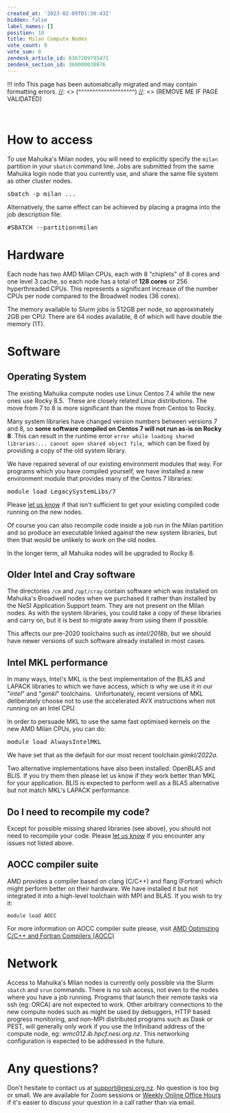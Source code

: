 ```yaml
---
created_at: '2023-02-09T01:30:43Z'
hidden: false
label_names: []
position: 10
title: Milan Compute Nodes
vote_count: 0
vote_sum: 0
zendesk_article_id: 6367209795471
zendesk_section_id: 360000030876
---
```




[//]: <> (REMOVE ME IF PAGE VALIDATED)
[//]: <> (vvvvvvvvvvvvvvvvvvvv)
!!! info
    This page has been automatically migrated and may contain formatting errors.
[//]: <> (^^^^^^^^^^^^^^^^^^^^)
[//]: <> (REMOVE ME IF PAGE VALIDATED)

<p> </p>
<h1>How to access</h1>
<p>To use Mahuika's Milan nodes, you will need to explicitly specify the <code>milan</code> partition in your <code>sbatch</code> command line. Jobs are submitted from the same Mahuika login node that you currently use, and share the same file system as other cluster nodes. </p>
<pre>sbatch -p milan ...</pre>
<p>Alternatively, the same effect can be achieved by placing a pragma into the job description file:</p>
<pre>#SBATCH --partition=milan</pre>
<h1>Hardware</h1>
<p>Each node has two AMD Milan CPUs, each with 8 "chiplets" of 8 cores and one level 3 cache, so each node has a total of <strong>128 cores</strong> or 256 hyperthreaded CPUs. This represents a significant increase of the number CPUs per node compared to the Broadwell nodes (36 cores). </p>
<p><span style="font-family: -apple-system, BlinkMacSystemFont, 'Segoe UI', Helvetica, Arial, sans-serif;">The memory available to Slurm jobs is 512GB per node, so approximately 2GB per CPU. </span>There are 64 nodes available, 8 of which will have double the memory (1T).</p>
<h1>Software</h1>
<h2>Operating System</h2>
<p>The existing Mahuika compute nodes use Linux Centos 7.4 while the new ones use Rocky 8.5.  These are closely related Linux distributions. The move from 7 to 8 is more significant than the move from Centos to Rocky.</p>
<p>Many system libraries have changed version numbers between versions 7 and 8, so <strong>some software compiled on Centos 7 will not run as-is on Rocky 8</strong>. This can result in the runtime error <code>error while loading shared libraries:... cannot open shared object file</code>,  which can be fixed by providing a copy of the old system library.  </p>
<p>We have repaired several of our existing environment modules that way. For programs which you have compiled yourself, we have installed a new environment module that provides many of the Centos 7 libraries:</p>
<pre>module load LegacySystemLibs/7</pre>
<p>Please <a href="https://support.nesi.org.nz/hc/en-gb/requests/new" target="_blank" rel="noopener">let us know</a> if that isn't sufficient to get your existing compiled code running on the new nodes.</p>
<p>Of course you can also recompile code inside a job run in the Milan partition and so produce an executable linked against the new system libraries, but then that would be unlikely to work on the old nodes.</p>
<p>In the longer term, all Mahuika nodes will be upgraded to Rocky 8.</p>
<h2>Older Intel and Cray software</h2>
<p>The directories <code>/cm</code> and <code>/opt/cray</code> contain software which was installed on Mahuika's Broadwell nodes when we purchased it rather than installed by the NeSI Application Support team. They are not present on the Milan nodes. As with the system libraries, you could take a copy of these libraries and carry on, but it is best to migrate away from using them if possible.</p>
<p>This affects our pre-2020 toolchains such as<em> intel/2018b</em>, but we should have newer versions of such software already installed in most cases.</p>
<h2>Intel MKL performance</h2>
<p>In many ways, Intel's MKL is the best implementation of the BLAS and LAPACK libraries to which we have access, which is why we use it in our "<em>intel</em>" and "<em>gimkl</em>" toolchains.  Unfortunately, recent versions of MKL deliberately choose not to use the accelerated AVX instructions when not running on an Intel CPU.  </p>
<p>In order to persuade MKL to use the same fast optimised kernels on the new AMD Milan CPUs, you can do:</p>
<pre>module load AlwaysIntelMKL</pre>
<p>We have set that as the default for our most recent toolchain <em>gimkl/2022a</em>.</p>
<p>Two alternative implementations have also been installed: OpenBLAS and BLIS. If you try them then please let us know if they work better than MKL for your application. BLIS is expected to perform well as a BLAS alternative but not match MKL's LAPACK performance.  </p>
<h2>Do I need to recompile my code?</h2>
<p>Except for possible missing shared libraries (see above), you should not need to recompile your code. Please <a href="https://support.nesi.org.nz/hc/en-gb/requests/new" target="_blank" rel="noopener">let us know</a> if you encounter any issues not listed above.</p>
<h2>AOCC compiler suite</h2>
<p>AMD provides a compiler based on clang (C/C++) and flang (Fortran) which might perform better on their hardware. We have installed it but not integrated it into a high-level toolchain with MPI and BLAS. If you wish to try it:</p>
<pre><code>module load <span class="s1">AOCC</span></code></pre>
<p>For more information on AOCC compiler suite please, visit <a href="https://developer.amd.com/amd-aocc/" target="_blank" rel="noopener">AMD Optimizing C/C++ and Fortran Compilers (AOCC)</a></p>
<h1>Network</h1>
<p>Access to Mahuika's Milan nodes is currently only possible via the Slurm <code>sbatch</code> and <code>srun</code> commands. There is no ssh access, not even to the nodes where you have a job running. Programs that launch their remote tasks via ssh (eg: ORCA) are not expected to work. Other arbitrary connections to the new compute nodes such as might be used by debuggers, HTTP based progress monitoring, and non-MPI distributed programs such as Dask or PEST, will generally only work if you use the Infiniband address of the compute node, eg: <em>wmc012.ib.hpcf.nesi.org.nz</em>. This networking configuration is expected to be addressed in the future.</p>
<h1>Any questions?</h1>
<p>Don't hesitate to contact us at <a href="mailto:support@nesi.org.nz">support@nesi.org.nz</a>. No question is too big or small. We are available for Zoom sessions or <a href="https://support.nesi.org.nz/hc/en-gb/articles/4830713922063" target="_self">Weekly Online Office Hours</a> if it's easier to discuss your question in a call rather than via email.</p>